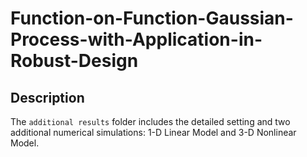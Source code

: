 # Function-on-Function-Gaussian-Process-with-Application-in-Robust-Design
## Description

The `additional results` folder includes the detailed setting and two additional numerical simulations: 1-D Linear Model and 3-D Nonlinear Model.

